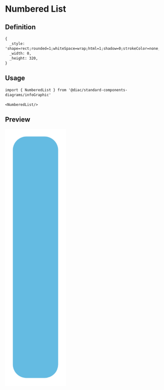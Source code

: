# Numbered List

## Definition

```
{
  _style: 'shape=rect;rounded=1;whiteSpace=wrap;html=1;shadow=0;strokeColor=none;fillColor=#64BBE2;arcSize=30;fontSize=14;spacingLeft=42;fontStyle=1;fontColor=#FFFFFF;align=left;',
  _width: 0,
  _height: 320,
}
```

## Usage

```
import { NumberedList } from '@diac/standard-components-diagrams/infoGraphic'

<NumberedList/>
```

## Preview

<img src="./numbered-list.png" width="200"/>
